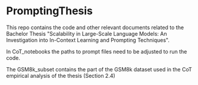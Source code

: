# PromptingThesis
This repo contains the code and other relevant documents related to the Bachelor Thesis "Scalability in Large-Scale Language Models: An Investigation into In-Context Learning and Prompting Techniques".

In CoT_notebooks the paths to prompt files need to be adjusted to run the code.

The GSM8k_subset contains the part of the GSM8k dataset used in the CoT empirical analysis of the thesis (Section 2.4)
